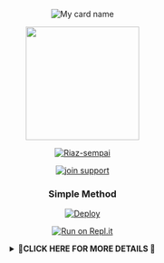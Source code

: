 <div align="center">

![My card name](https://cardivo.vercel.app/api?name=Riaz%20Sempai&description=Hi,%20Welcome%20To%20Riaz%20Sempai%20WhatsApp%20Bot%20Repo%20❤&image=https://i.imgur.com/n37nF31.jpeg?q=tbn:ANd9GcR7aMC3bf4bg4l_nhYS2Un9FXbFYcB4T83Shjk8xSUZDh_D61LFpzbpeqLW&s=10?v=4&backgroundColor=%23ecf0f1&instagram=nexus.efx&github=nexusNw&)

<div align="center">
  <img border-radius: 15px src="https://i.imgur.com/hlwSx8N.jpeg" width="200" height="200"/>
  <p align="center">
<a href="#"><img title=" Riaz-sempai" src="https://img.shields.io/badge/Author ➪☕︎ Nexus Nw-pink ?colorA=255&colorB=255&style=for-the-badge"></a>
</p>
  <p align="center">
<a href="https://chat.whatsapp.com/CXlsz4RBESFIcQR8gENkQj"><img title="join support" src="https://img.shields.io/badge/join_support-afnanplk/pinkymwol?color=black&style=for-the-badge&logo=whatsapp"></a>
</p>
</div>
<p align="center">

</p>
<div align="center">

  ### Simple Method
  
[![Deploy](https://www.herokucdn.com/deploy/button.svg)](https://heroku.com/deploy?template=https://github.com/nexusNw/Riaz-sempai) 
  
[![Run on Repl.it](https://repl.it/badge/github/quiec/whatsAlfa)](https://replit.com/@nexusNw/Sempai?v=1)


<div align="center">  
<details>
    <summary>📌<b>CLICK HERE FOR MORE DETAILS 🎉</b></summary>

<div align="center">


### ⚠️Warning
```
Due to usage of Filo; Your WhatsApp account may be banned.
This is an open source project, you are responsible for everything you do. 
Absolutely, Filo developer do not accept responsibility.
By establishing the Filo, you are deemed to have accepted these responsibilities.

Your account may be banned for the following reasons:
- Using .ban command for more than one user.📌
If  you ended up spamming groups, getting reported left and right, 
and you ended up in being fight with WhatsApp
and at the end WhatsApp Team deleted your account. DON'T BLAME US.

No personal support will be provided / We won't spoon feed you. 
If you need help
you can contact
```
<h1 align="center"> Contact Developer
<p align="center">

  <a href="https://wa.me/918129624395"><img src="https://img.shields.io/badge/WhatsApp-25D366?style=for-the-badge&logo=whatsapp&logoColor=white" />
  <a href="https://instagram.com/nexus.efx"><img src="https://img.shields.io/badge/Instagram-E4405F?style=for-the-badge&logo=instagram&logoColor=white" />
  <a href="https://github.com/nexusNw"><img src="https://img.shields.io/badge/-GitHub-black?style=flat-square&logo=github" /> 
  






## Developers
  <div align="center">
    
  [![NexusNw](https://github.com/nexusNw.png?size=100)](https://github.com/nexusNw) | [![Hyper Sir](https://github.com/Hypersir.png?size=100)](https://github.com/Hypersir) |  [![Tearpcff](https://github.com/tearffpc.png?size=100)](https://github.com/tearffpc) 
----|----|----
[nexusNw](https://github.com/nexusNw) | [Hyper-sir](https://github.com/Hypersir) | [Tear Pc](https://github.com/tearffpc)
Main Developer, Modifying as Public |       Bug Fixes, Modules, Commits |  Bug Fixes, Modules
  </div>
    
## License
This project is protected by `GNU General Public Licence v3.0` license.

### Disclaimer
`WhatsApp` name, its variations and the logo are registered trademarks of Facebook. We have nothing to do with the registered trademark
